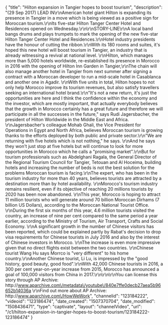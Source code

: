 {
    "title": "Hilton expansion in Tangier hopes to boost tourism",
    "description": "(29 Sep 2017) LEAD IN\r\nAmerican hotel giant Hilton is expanding its presence in Tangier in a move which is being viewed as a positive sign for Moroccan tourism.\r\nIts five-star Hilton Tanger Center Hotel and Residences opened on Wednesday.\r\n\r\nSTORY-LINE\r\nA local band bangs drums and plays trumpets to mark the opening of the new five-star Hilton Tanger Center Hotel and Residences.\r\nHotel industry presidents have the honour of cutting the ribbon.\r\nWith its 180 rooms and suites, it's hoped this new hotel will boost tourism in Tangier, an industry that is already witnessing a revival at national level. \r\nHilton, which manages more than 5,000 hotels worldwide, re-established its presence in Morocco in 2016 with the opening of Hilton Inn Garden in Tangier,\r\nThe chain will also manage another hotel in Tangier from next summer after signing a contract with a Moroccan developer to run a mid-scale hotel in Casablanca and another one in Agadir. \r\nWith five units in total, Hilton hopes to not only help Morocco improve its tourism revenues, but also satisfy travellers seeking an international hotel brand.\r\n\"It's not a new return, it's just the opportunities are here and I think the confidence within the economy and the investor, which are mostly important, that actually everybody believes that the growth in Morocco certainly has a great future and therefore we will participate in all the successes in the future,\" says Rudi Jagersbacher, the president of Hilton Worldwide in the Middle East and Africa. \r\nJagersbacher's colleague Mohab Ghali, the Vice President for Operations in Egypt and North Africa, believes Moroccan tourism is growing thanks to the efforts deployed by both public and private sector.\r\n\"We are returning with five hotels which is not nothing,\" he says. \r\nAnd he says they won't just stop at five hotels but will continue to look for more opportunities in Morocco which he calls a \"promising market\".\r\nBut for tourism professionals such as Abdelghani Ragala, the General Director of the Regional Tourism Council for Tangier, Tetouan and Al Hoceima, building hotels and increasing the number of beds is not the best solution for the problems Moroccan tourism is facing.\r\nThe expert, who has been in the tourism industry for more than 40 years, believes tourists are attracted by a destination more than by hotel availability. \r\nMorocco's tourism industry remains resilient, even if its objective of reaching 20 millions tourists by 2020 has been now abandoned. \r\nThis year, Morocco is hoping to attract 11 million tourists who will generate around 70 billion Moroccan Dirhams (7 billion US Dollars), according to the Moroccan National Tourist Office. \r\nDuring the first six months of this year, 4.6 million tourists visited the country, an increase of nine per cent compared to the same period a year earlier, according to the Ministry of Tourism, Air Transport, Crafts and Social Economy. \r\nA significant growth in the number of Chinese visitors has been reported, which could be explained partly by Rabat's decision to drop visa requirements for Chinese tourists in July 2016 and also by the interest of Chinese investors in Morocco. \r\nThe increase is even more impressive given that no direct flights exist between the two countries. \r\nChinese tourist Wang Hu says Morrco is \"very different\" to his home country.\r\nAnother Chinese tourist, Li Lu, is impressed by the \"good history, good beauty, good food\".\r\nWith 42,000 Chinese tourists in 2016, a 300 per cent year-on-year increase from 2015, Morocco has announced a goal of 100,000 visitors from China in 2017.\r\n\r\n\r\nYou can license this story through AP Archive: http:\/\/www.aparchive.com\/metadata\/youtube\/840e7ffe0decb27aea5b96652b14036a \r\nFind out more about AP Archive: http:\/\/www.aparchive.com\/HowWeWork",
    "channelid": "123184222",
    "videoid": "123186474",
    "date_created": "1507370704",
    "date_modified": "1508436471",
    "type": "captivate",
    "layout": "channelVideo",
    "url": "\/c1\/hilton-expansion-in-tangier-hopes-to-boost-tourism\/123184222-123186474"
}